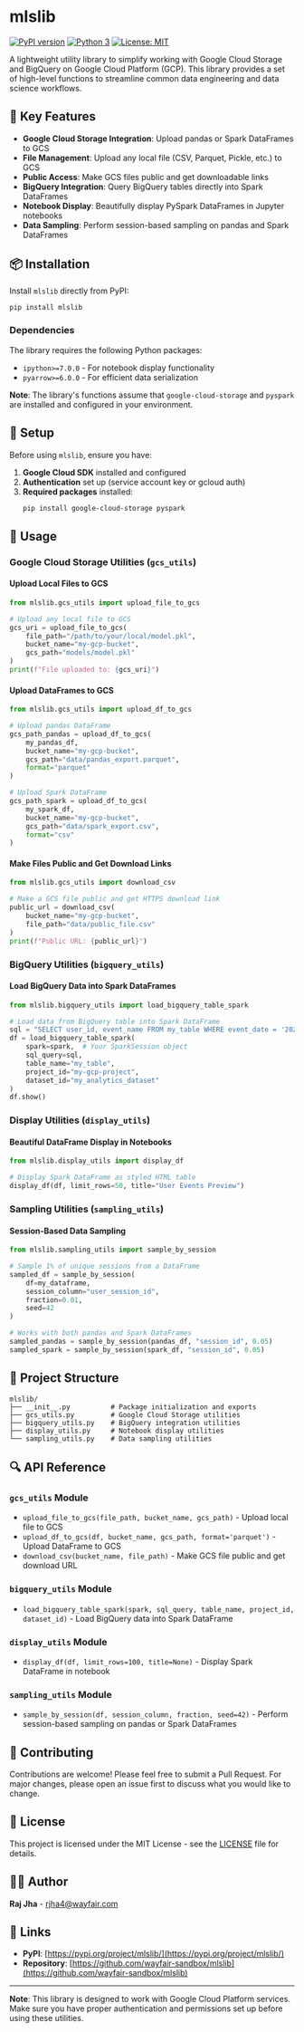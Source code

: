 # mlslib

[![PyPI version](https://badge.fury.io/py/mlslib.svg)](https://badge.fury.io/py/mlslib)
[![Python 3](https://img.shields.io/badge/python-3-blue.svg)](https://www.python.org/downloads/)
[![License: MIT](https://img.shields.io/badge/License-MIT-yellow.svg)](https://opensource.org/licenses/MIT)

A lightweight utility library to simplify working with Google Cloud Storage and BigQuery on Google Cloud Platform (GCP). This library provides a set of high-level functions to streamline common data engineering and data science workflows.

## 🚀 Key Features

- **Google Cloud Storage Integration**: Upload pandas or Spark DataFrames to GCS
- **File Management**: Upload any local file (CSV, Parquet, Pickle, etc.) to GCS
- **Public Access**: Make GCS files public and get downloadable links
- **BigQuery Integration**: Query BigQuery tables directly into Spark DataFrames
- **Notebook Display**: Beautifully display PySpark DataFrames in Jupyter notebooks
- **Data Sampling**: Perform session-based sampling on pandas and Spark DataFrames

## 📦 Installation

Install `mlslib` directly from PyPI:

```bash
pip install mlslib
```

### Dependencies

The library requires the following Python packages:
- `ipython>=7.0.0` - For notebook display functionality
- `pyarrow>=6.0.0` - For efficient data serialization

**Note**: The library's functions assume that `google-cloud-storage` and `pyspark` are installed and configured in your environment.

## 🔧 Setup

Before using `mlslib`, ensure you have:

1. **Google Cloud SDK** installed and configured
2. **Authentication** set up (service account key or gcloud auth)
3. **Required packages** installed:
   ```bash
   pip install google-cloud-storage pyspark
   ```

## 📖 Usage

### Google Cloud Storage Utilities (`gcs_utils`)

#### Upload Local Files to GCS

```python
from mlslib.gcs_utils import upload_file_to_gcs

# Upload any local file to GCS
gcs_uri = upload_file_to_gcs(
    file_path="/path/to/your/local/model.pkl",
    bucket_name="my-gcp-bucket",
    gcs_path="models/model.pkl"
)
print(f"File uploaded to: {gcs_uri}")
```

#### Upload DataFrames to GCS

```python
from mlslib.gcs_utils import upload_df_to_gcs

# Upload pandas DataFrame
gcs_path_pandas = upload_df_to_gcs(
    my_pandas_df,
    bucket_name="my-gcp-bucket",
    gcs_path="data/pandas_export.parquet",
    format="parquet"
)

# Upload Spark DataFrame
gcs_path_spark = upload_df_to_gcs(
    my_spark_df,
    bucket_name="my-gcp-bucket",
    gcs_path="data/spark_export.csv",
    format="csv"
)
```

#### Make Files Public and Get Download Links

```python
from mlslib.gcs_utils import download_csv

# Make a GCS file public and get HTTPS download link
public_url = download_csv(
    bucket_name="my-gcp-bucket",
    file_path="data/public_file.csv"
)
print(f"Public URL: {public_url}")
```

### BigQuery Utilities (`bigquery_utils`)

#### Load BigQuery Data into Spark DataFrames

```python
from mlslib.bigquery_utils import load_bigquery_table_spark

# Load data from BigQuery table into Spark DataFrame
sql = "SELECT user_id, event_name FROM my_table WHERE event_date = '2025-06-22'"
df = load_bigquery_table_spark(
    spark=spark,  # Your SparkSession object
    sql_query=sql,
    table_name="my_table",
    project_id="my-gcp-project",
    dataset_id="my_analytics_dataset"
)
df.show()
```

### Display Utilities (`display_utils`)

#### Beautiful DataFrame Display in Notebooks

```python
from mlslib.display_utils import display_df

# Display Spark DataFrame as styled HTML table
display_df(df, limit_rows=50, title="User Events Preview")
```

### Sampling Utilities (`sampling_utils`)

#### Session-Based Data Sampling

```python
from mlslib.sampling_utils import sample_by_session

# Sample 1% of unique sessions from a DataFrame
sampled_df = sample_by_session(
    df=my_dataframe,
    session_column="user_session_id",
    fraction=0.01,
    seed=42
)

# Works with both pandas and Spark DataFrames
sampled_pandas = sample_by_session(pandas_df, "session_id", 0.05)
sampled_spark = sample_by_session(spark_df, "session_id", 0.05)
```

## 📁 Project Structure

```
mlslib/
├── __init__.py          # Package initialization and exports
├── gcs_utils.py         # Google Cloud Storage utilities
├── bigquery_utils.py    # BigQuery integration utilities
├── display_utils.py     # Notebook display utilities
└── sampling_utils.py    # Data sampling utilities
```

## 🔍 API Reference

### `gcs_utils` Module

- `upload_file_to_gcs(file_path, bucket_name, gcs_path)` - Upload local file to GCS
- `upload_df_to_gcs(df, bucket_name, gcs_path, format='parquet')` - Upload DataFrame to GCS
- `download_csv(bucket_name, file_path)` - Make GCS file public and get download URL

### `bigquery_utils` Module

- `load_bigquery_table_spark(spark, sql_query, table_name, project_id, dataset_id)` - Load BigQuery data into Spark DataFrame

### `display_utils` Module

- `display_df(df, limit_rows=100, title=None)` - Display Spark DataFrame in notebook

### `sampling_utils` Module

- `sample_by_session(df, session_column, fraction, seed=42)` - Perform session-based sampling on pandas or Spark DataFrames

## 🤝 Contributing

Contributions are welcome! Please feel free to submit a Pull Request. For major changes, please open an issue first to discuss what you would like to change.

## 📄 License

This project is licensed under the MIT License - see the [LICENSE](LICENSE) file for details.

## 👨‍💻 Author

**Raj Jha** - [rjha4@wayfair.com](mailto:rjha4@wayfair.com)

## 🔗 Links

- **PyPI**: [https://pypi.org/project/mlslib/](https://pypi.org/project/mlslib/)
- **Repository**: [https://github.com/wayfair-sandbox/mlslib](https://github.com/wayfair-sandbox/mlslib)

---

**Note**: This library is designed to work with Google Cloud Platform services. Make sure you have proper authentication and permissions set up before using these utilities.